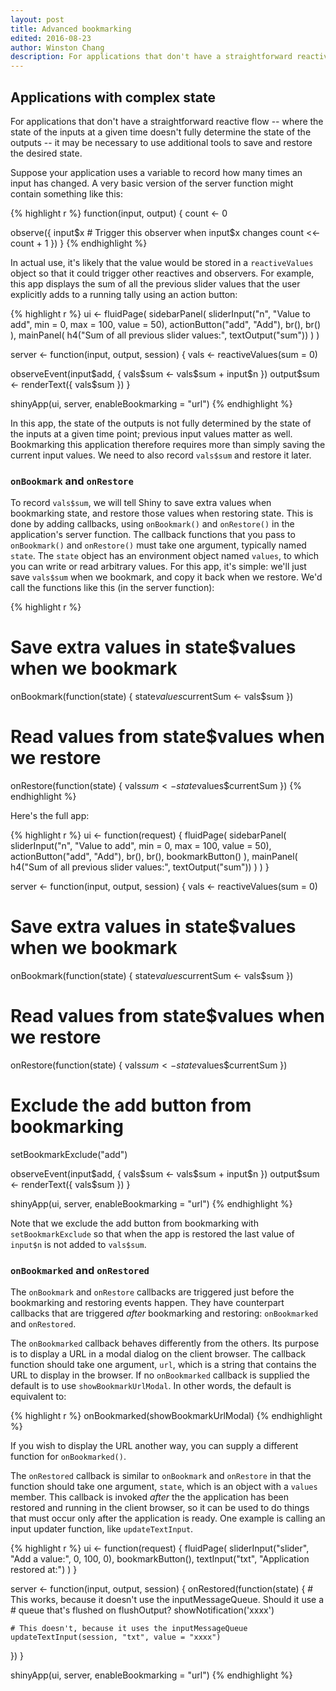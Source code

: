 ```yaml
---
layout: post
title: Advanced bookmarking
edited: 2016-08-23
author: Winston Chang
description: For applications that don't have a straightforward reactive flow -- where the state of the inputs at a given time doesn't fully determine the state of the outputs -- it may be necessary to use additional tools to save and restore the desired state.
---
```



## Applications with complex state

For applications that don't have a straightforward reactive flow -- where the state of the inputs at a given time doesn't fully determine the state of the outputs -- it may be necessary to use additional tools to save and restore the desired state.

Suppose your application uses a variable to record how many times an input has changed. A very basic version of the server function might contain something like this:

{% highlight r %}
function(input, output) {
  count <- 0

  observe({
    input$x   # Trigger this observer when input$x changes
    count <<- count + 1
  })
}
{% endhighlight %}

In actual use, it's likely that the value would be stored in a `reactiveValues` object so that it could trigger other reactives and observers. For example, this app displays the sum of all the previous slider values that the user explicitly adds to a running tally using an action button:

{% highlight r %}
ui <- fluidPage(
  sidebarPanel(
    sliderInput("n", "Value to add", min = 0, max = 100, value = 50),
    actionButton("add", "Add"), 
    br(), br()
  ),
  mainPanel(
    h4("Sum of all previous slider values:", textOutput("sum"))
  )
)

server <- function(input, output, session) {
  vals <- reactiveValues(sum = 0)
  
  observeEvent(input$add, {
    vals$sum <- vals$sum + input$n
  })
  output$sum <- renderText({
    vals$sum
  })
}

shinyApp(ui, server, enableBookmarking = "url")
{% endhighlight %}

In this app, the state of the outputs is not fully determined by the state of the inputs at a given time point; previous input values matter as well. Bookmarking this application therefore requires more than simply saving the current input values. We need to also record `vals$sum` and restore it later.


### `onBookmark` and `onRestore`

To record `vals$sum`, we will tell Shiny to save extra values when bookmarking state, and restore those values when restoring state. This is done by adding callbacks, using `onBookmark()` and `onRestore()` in the application's server function. The callback functions that you pass to `onBookmark()` and `onRestore()` must take one argument, typically named `state`. The `state` object has an environment object named `values`, to which you can write or read arbitrary values. For this app, it's simple: we'll just save `vals$sum` when we bookmark, and copy it back when we restore. We'd call the functions like this (in the server function):

{% highlight r %}
  # Save extra values in state$values when we bookmark
  onBookmark(function(state) {
    state$values$currentSum <- vals$sum
  })

  # Read values from state$values when we restore
  onRestore(function(state) {
    vals$sum <- state$values$currentSum
  })
{% endhighlight %}


Here's the full app:

{% highlight r %}
ui <- function(request) {
  fluidPage(
    sidebarPanel(
      sliderInput("n", "Value to add", min = 0, max = 100, value = 50),
      actionButton("add", "Add"), br(), br(),
      bookmarkButton()
    ),
    mainPanel(
      h4("Sum of all previous slider values:", textOutput("sum"))
    )
  )
}

server <- function(input, output, session) {
  vals <- reactiveValues(sum = 0)
  
  # Save extra values in state$values when we bookmark
  onBookmark(function(state) {
    state$values$currentSum <- vals$sum
  })

  # Read values from state$values when we restore
  onRestore(function(state) {
    vals$sum <- state$values$currentSum
  })

  # Exclude the add button from bookmarking
  setBookmarkExclude("add")

  observeEvent(input$add, {
    vals$sum <- vals$sum + input$n
  })
  output$sum <- renderText({
    vals$sum
  })
}

shinyApp(ui, server, enableBookmarking = "url")
{% endhighlight %}

Note that we exclude the add button from bookmarking with `setBookmarkExclude` so that when the app is restored the last value of `input$n` is not added to `vals$sum`.


### `onBookmarked` and `onRestored`

The `onBookmark` and `onRestore` callbacks are triggered just before the bookmarking and restoring events happen. They have counterpart callbacks that are triggered *after* bookmarking and restoring: `onBookmarked` and `onRestored`.

The `onBookmarked` callback behaves differently from the others. Its purpose is to display a URL in a modal dialog on the client browser. The callback function should take one argument, `url`, which is a string that contains the URL to display in the browser. If no `onBookmarked` callback is supplied the default is to use `showBookmarkUrlModal`. In other words, the default is equivalent to:

{% highlight r %}
  onBookmarked(showBookmarkUrlModal)
{% endhighlight %}

If you wish to display the URL another way, you can supply a different function for `onBookmarked()`.


The `onRestored` callback is similar to `onBookmark` and `onRestore` in that the function should take one argument, `state`, which is an object with a `values` member. This callback is invoked *after* the the application has been restored and running in the client browser, so it can be used to do things that must occur only after the application is ready. One example is calling an input updater function, like `updateTextInput`.

{% highlight r %}
ui <- function(request) {
  fluidPage(
    sliderInput("slider", "Add a value:", 0, 100, 0),
    bookmarkButton(),
    textInput("txt", "Application restored at:")
  )
}

server <- function(input, output, session) {
  onRestored(function(state) {
    # This works, because it doesn't use the inputMessageQueue. Should it use a
    # queue that's flushed on flushOutput?
    showNotification('xxxx')
    
    # This doesn't, because it uses the inputMessageQueue
    updateTextInput(session, "txt", value = "xxxx")
  })
}

shinyApp(ui, server, enableBookmarking = "url")
{% endhighlight %}
